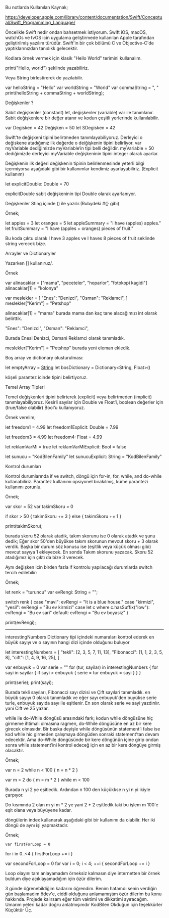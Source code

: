 Bu notlarda Kullanılan Kaynak;

https://developer.apple.com/library/content/documentation/Swift/Conceptual/Swift_Programming_Language/

Öncelikle Swift nedir ondan bahsetmek istiyorum. Swift iOS, macOS, watchOs ve tvOS icin uygulama geliştirmede kullanılan Apple tarafından geliştirilmiş yazılım türüdür.
 Swift'in bir çok bölümü C ve Objective-C'de yaptıklarınızdan tanıdıkk gelecektir.


Kodlara örnek vermek için klasik "Hello World" terimini kullanalım.

print("Hello, world") şeklinde yazabiliriz.

Veya String birlestirerek de yazılabilir.

var helloString = "Hello"
var worldString = "World"
var commaString = ", "
print(helloString + commaString + worldString);


Değişkenler ?

Sabit değişkenler (constant) let, değişkenler (variable) var ile tanımlanır. Sabit değişkenlere bir değer atanır ve kodun çeşitli yerlerinde kullanılabilir.

var Degisken = 42
Değişken = 50
let SDegisken = 42

Swift’te değişkeni tipini belirtmeden tanımlayabiliyoruz. Derleyici o değiskene atadığımız ilk değerde o deiğişkenin tipini belirliyor. var myVariable dediğimizde myVariable‘in tipi belli değildir. myVariable = 50 dediğimizde derleyici myVariable değişkeninin tipini integer olarak ayarlar.

Değişkenin ilk değeri değişkenin tipinin belirlenmesinde yeterli bilgi içermiyorsa aşağıdaki gibi bir kullanımlar kendimiz ayarlayabiliriz. (Explicit kullanım)

let explicitDouble: Double = 70

explicitDouble sabit değişkeninin tipi Double olarak ayarlanıyor.

Değişkenler Sting içinde \() ile yazılır.(Rubydeki #{} gibi)

Örnek;

let apples = 3
let oranges = 5
let appleSummary = "I have \(apples) apples."
let fruitSummary = "I have \(apples + oranges) pieces of fruit."

Bu koda çıktu olarak I have 3 apples ve I haves 8 pieces of fruit seklinde string verecek bize.


Arrayler ve Dictionaryler

Yazarken [] kullanıruz/.

Örnek 

var alinacaklar = ["mama", "peceteler", "hoparlor", "fotokopi kagidi"]
alinacaklar[1] = "kolonya"
 
var meslekler = [
    "Enes": "Denizci",
    "Osman": "Reklamci",
]
meslekler["Kerim"] = "Petshop"


alinacaklar[1] = "mama" burada mama dan kaç tane alacağımızı int olarak belirttik.

"Enes": "Denizci",
"Osman": "Reklamci",

Burada Enesi Denizci, Osmani Reklamci olarak tanımladık.

meslekler["Kerim"] = "Petshop" burada yeni eleman ekledik.

Boş array ve dictionary olusturulması:

let emptyArray = [String]()
let bosDictionary = Dictionary<String, Float>()

köşeli parantez icinde tipini belirtiyoruz.


Temel Array Tipleri

Temel değişkenleri tipini belirterek (explicit) veya belirtmeden (implicit) tanımlayabiliyoruz. Kesirli sayılar için Double ve Float‘i, boolean değerler için (true/false olabilir) Bool‘u kullanıyoruz.

Örnek verelim;

let freedom1 = 4.99
let freedom1Explicit: Double = 7.99
 
let freedom3 = 4.99
let freedom4: Float = 4.99
 
let reklamVarMi = true
let reklamVarMiExplicit: Bool = false
 
let sunucu = "KodBilenFamily"
let sunucuExplicit: String = "KodBilenFamily"


Kontrol durumları

Kontrol durumlarında if ve switch, döngü için for-in, for, while, and do-while kullanabiliriz. Parantez kullanımı opsiyonel bırakılmış, küme parantezi kullanımı zorunlu.

Örnek;

var skor = 52
var takimSkoru = 0
        
if skor > 50 {
	takimSkoru += 3
} else {
	takimSkoru += 1
}
 
print(takimSkoru);

burada skoru 52 olarak atadık, takım skorunu ise 0 olarak atadık ve şunu dedik;
Eğer skor 50'den büyükse takım skorunun mevcut skoru + 3 olarak verdik.
Başka bir durum söz konusu ise (eşitlik veya küçük olması gibi) mevcut sayıya 1 ekleyecek.
En sonda Takım skorunu yazacak. Skoru 52 atadığımız için çıktı da bize 3 verecek.

Aynı değişken icin birden fazla if kontrolu yapılacağı durumlarda switch tercih edilebilir:

Örnek;

let renk = "turuncu"
var evRengi: String = "";
 
switch renk {
case "mavi":
    evRengi = "It is a blue house."
case "kirmizi", "yesil":
    evRengi = "Bu ev kirmizi"
case let c where c.hasSuffix("low"):
    evRengi = "Bu ev sari"
default:
    evRengi = "Bu ev boyasiz"
}
 
print(evRengi);

--------

interestingNumbers Dictionary tipi içindeki numaraları kontrol ederek en büyük sayıyı ve o sayının hangi dizi içinde olduğunu buluyor

let interestingNumbers = [
    "tekli": [2, 3, 5, 7, 11, 13],
    "Fibonacci": [1, 1, 2, 3, 5, 8],
    "cift": [1, 4, 9, 16, 25],
]

var enbuyuk = 0
var serie = ""
for (tur, sayilar) in interestingNumbers {
    for sayi in sayilar {
        if sayi > enbuyuk {
            serie = tur
            enbuyuk = sayi
        }
    }
}

print(serie);
print(sayi);

Burada tekli sayıları, Fibonacci sayı dizisi ve Çift sayılari tanımladık.
en büyük sayıyı 0 olarak tanımladık ve eğer sayı enbuyuk'den buyükse serie turle, enbuyuk sayıda sayı ile eşitlenir. En son olarak serie ve sayi yazdırılır. yani Cift ve 25 yazar. 

while ile do-While döngüsü arasındaki fark; kodun while döngüsüne hiç girmeme ihtimali olmasına ragmen, do-While döngüsüne en az bir kere girecek olmasıdır. Bir baska deyişle while döngüsünün statement’i false ise kod while  hic girmeden çalışmaya döngüden sonraki statement’tan devam edecektir. Ama do-While döngüsünde bir kere döngünün içine girip ondan sonra while statement’ini kontrol edeceğ için en az bir kere döngüye girmiş olacaktır.

Örnek;

var n = 2
while n < 100 {
    n = n * 2
}
 
var m = 2
do {
    m = m * 2
} while m < 100

Burada n yi 2 ye eşitledik. Ardından n 100 den küçükkse n yi n yi ikiyle çarpıyor.

Do kısmında 2 olan m yi m * 2 ye yani 2 * 2 eşitledik taki bu işlem m 100'e eşit olana veya büyüyene kadar.

döngülerin index kullanarak aşağıdaki gibi bir kullanımı da olabilir. Her iki döngü de aynı işi yapmaktadır.

Örnek;

	var firstForLoop = 0
for i in 0..<4 {
    firstForLoop += i
}
 
var secondForLoop = 0
for var i = 0; i < 4; ++i {
    secondForLoop += i
}

Loop olayını tam anlayamadım örneksiz kalmasın diye internetten bir örnek buldum diye açıklayamadığım için özür dilerim.


3 günde öğrenebildiğim kadarını öğrendim. Benim hatamdı senin verdiğin gün başlamadım ödev'e, ciddi olduğunu anlamamıştım özür dilerim bu konu hakkında. Projede kalırsam eğer tüm vaktimi ve dikkatimi ayıracağım. Umarım yeteri kadar doğru anlatmışımdır KodBilen Okduğun için teşekkürler Küçüktür Üç.
